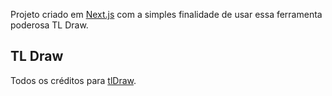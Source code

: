 Projeto criado em [Next.js](https://nextjs.org/) com a simples finalidade de usar essa ferramenta poderosa TL Draw.

## TL Draw

Todos os créditos para [tlDraw](https://www.npmjs.com/package/@tldraw/tldraw).